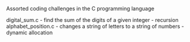 Assorted coding challenges in the C programming language<br>

digital_sum.c - find the sum of the digits of a given integer - recursion<br>
alphabet_position.c - changes a string of letters to a string of numbers - dynamic allocation<br>